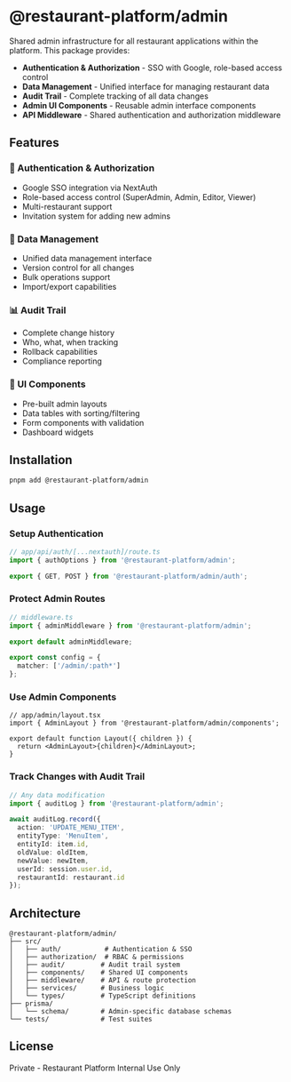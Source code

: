 # @restaurant-platform/admin

Shared admin infrastructure for all restaurant applications within the platform. This package provides:

- **Authentication & Authorization** - SSO with Google, role-based access control
- **Data Management** - Unified interface for managing restaurant data
- **Audit Trail** - Complete tracking of all data changes
- **Admin UI Components** - Reusable admin interface components
- **API Middleware** - Shared authentication and authorization middleware

## Features

### 🔐 Authentication & Authorization
- Google SSO integration via NextAuth
- Role-based access control (SuperAdmin, Admin, Editor, Viewer)
- Multi-restaurant support
- Invitation system for adding new admins

### 📝 Data Management
- Unified data management interface
- Version control for all changes
- Bulk operations support
- Import/export capabilities

### 📊 Audit Trail
- Complete change history
- Who, what, when tracking
- Rollback capabilities
- Compliance reporting

### 🎨 UI Components
- Pre-built admin layouts
- Data tables with sorting/filtering
- Form components with validation
- Dashboard widgets

## Installation

```bash
pnpm add @restaurant-platform/admin
```

## Usage

### Setup Authentication

```typescript
// app/api/auth/[...nextauth]/route.ts
import { authOptions } from '@restaurant-platform/admin';

export { GET, POST } from '@restaurant-platform/admin/auth';
```

### Protect Admin Routes

```typescript
// middleware.ts
import { adminMiddleware } from '@restaurant-platform/admin';

export default adminMiddleware;

export const config = {
  matcher: ['/admin/:path*']
};
```

### Use Admin Components

```tsx
// app/admin/layout.tsx
import { AdminLayout } from '@restaurant-platform/admin/components';

export default function Layout({ children }) {
  return <AdminLayout>{children}</AdminLayout>;
}
```

### Track Changes with Audit Trail

```typescript
// Any data modification
import { auditLog } from '@restaurant-platform/admin';

await auditLog.record({
  action: 'UPDATE_MENU_ITEM',
  entityType: 'MenuItem',
  entityId: item.id,
  oldValue: oldItem,
  newValue: newItem,
  userId: session.user.id,
  restaurantId: restaurant.id
});
```

## Architecture

```
@restaurant-platform/admin/
├── src/
│   ├── auth/           # Authentication & SSO
│   ├── authorization/  # RBAC & permissions
│   ├── audit/         # Audit trail system
│   ├── components/    # Shared UI components
│   ├── middleware/    # API & route protection
│   ├── services/      # Business logic
│   └── types/         # TypeScript definitions
├── prisma/
│   └── schema/        # Admin-specific database schemas
└── tests/             # Test suites
```

## License

Private - Restaurant Platform Internal Use Only